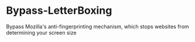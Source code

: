 # Bypass-LetterBoxing
Bypass Mozilla's anti-fingerprinting mechanism, which stops websites from determining your screen size
